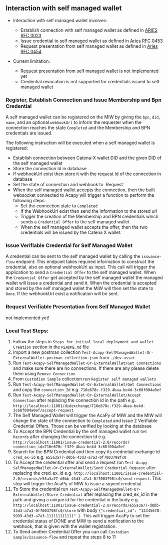 ## Interaction with self managed wallet <a id= "self-managed-wallets"></a>

- Interaction with self managed wallet involves:
  - Establish connection with self managed wallet as defined in [ARIES RFC 0023](https://github.com/hyperledger/aries-rfcs/tree/main/features/0023-did-exchange)
  - Issue credential to self managed wallet as defined in [Aries RFC 0453](https://github.com/hyperledger/aries-rfcs/tree/main/features/0453-issue-credential-v2)
  - Request presentation from self managed wallet as defined in [Aries RFC 0454](https://github.com/hyperledger/aries-rfcs/tree/main/features/0454-present-proof-v2)

- Current limitation:
  - Request presentation from self managed wallet is not implemented yet
  - Credential revocation is not supported for credentials issued to self managed wallet

### Register, Establish Connection and Issue Membership and Bpn Credential
A self managed wallet can be registered on the MIW by giving the `bpn`, `did`, `name`, and an optional `webhookUrl` to inform the requester when the connection reaches the state `Completed` and the Membership and BPN credentials are issued. 

The following instruction will be executed when a self managed wallet is registered:
  - Establish connection between Catena-X wallet DID and the given DID of the self managed wallet
  - Store the connection Id in database
  - If webhookUrl exist then store it with the request Id of the connection in database
  - Set the state of connection and webhook to `Request``
  - When the self managed wallet accepts the connection, then the built websocket connected to Acapy will trigger a function to perform the following steps:
    - Set the connection state to `Completed`
    - If the WebhookUrl exist then send the information to the stored url
    - Trigger the creation of the Membership and BPN credentials which sends a `Credential Offer` to the self managed wallet
    - When the self managed wallet accepts the offer, then the two credentials will be issued by the Catena X wallet.


### Issue Verifiable Credential for Self Managed Wallet
A credential can be sent to the self managed wallet by calling the `issuance-flow` endpoint: This endpoint takes required information to construct the credential, also an optional webhookUrl as input. This call will trigger the application to send a `Credential Offer` to the self managed wallet. When the `Credential Offer` get accepted by the self managed wallet the managed wallet will issue a credential and send it. When the credential is accepted and stored by the self managed wallet the MIW will then set the state to `Done`. If the webhookUrl exist a notification will be sent.

### Request Verifiable Presentation from Self Managed Wallet
  not implemented yet!

### Local Test Steps:
1. Follow the steps in `Steps for initial local deployment and wallet Creation` section in the `README.md` file
1. Import a new postman collection `Test-Acapy-SelfManagedWallet-Or-ExternalWallet.postman_collection.json` from `./dev-asset`
1. Run `Test-Acapy-SelfManagedWallet-Or-ExternalWallet/Get Connections` and make sure there are no connections. If there are any please delete them using `Remove Connection`
1. From `Custodian Sample` collection run `Register self managed wallets` 
1. Run `Test-Acapy-SelfManagedWallet-Or-ExternalWallet/Get Connections` and copy the `connection_Id` e.g. `716e678c-f329-4baa-be4d-3c68f004a0ef`
1. Run `Test-Acapy-SelfManagedWallet-Or-ExternalWallet/Accept Connection` after replacing the connection id in the path e.g. `http://localhost:11001/didexchange/716e678c-f329-4baa-be4d-3c68f004a0ef/accept-request`
1. The Self Managed Wallet will trigger the AcaPy of MIW and the MIW will change the state of the connection to `Completed` and issue 2 Verifiable Credential Offers. Those can be verified by looking at the database
1. To Accept the BPN Credential by the self managed wallet run `Get Records` after changing the connection Id e.g. `http://localhost:11001/issue-credential-2.0/records?connection_id=716e678c-f329-4baa-be4d-3c68f004a0ef`
1. Search for the BPN Credential and then copy its crednetial exchange id `cred_ex-id` e.g. `e55a3a77-d0bb-43d3-a7a3-0f7003798fc0`
1. To Accept the credential offer and send a request run `Test-Acapy-SelfManagedWallet-Or-ExternalWallet/Send Credential Request` after replacing the cred_ex_id e.g. `http://localhost:11001/issue-credential-2.0/records/e55a3a77-d0bb-43d3-a7a3-0f7003798fc0/send-request`. This step will trigger the AcaPy of MIW to issue a signed credential.
1. To Store the credential run `Test-Acapy-SelfManagedWallet-Or-ExternalWallet/Store Credential` after replacing the cred_ex_id in the path and giving a unique id for the credential in the body e.g. `http://localhost:11001/issue-credential-2.0/records/e55a3a77-d0bb-43d3-a7a3-0f7003798fc0/store` with body `{"credential_id": "12345678-9999-43d3-a7a3-111111111111" }`. This will trigger AcaPy to set the credential status of DONE and MIW to send a notification to the webhook, that is given with the wallet registration.
1. To Send another Credential Offer you can call `Custodian Sample/Issuance-flow` and repeat the steps 8 to 11
